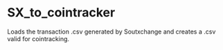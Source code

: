# SX_to_cointracker
Loads the transaction .csv generated by Soutxchange and creates a .csv valid for cointracking.
